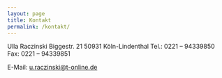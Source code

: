 ```yaml
---
layout: page
title: Kontakt
permalink: /kontakt/
---
```


Ulla Raczinski
Biggestr. 21
50931 Köln-Lindenthal
﻿Tel.: 0221 – 94339850
Fax: 0221 – 94339851

E-Mail: u.raczinski@t-online.de
